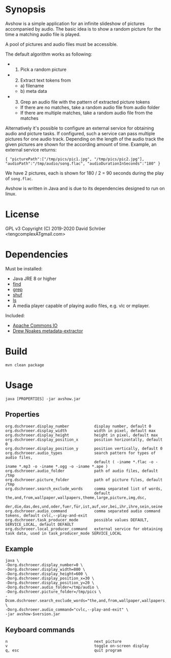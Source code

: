 # Synopsis
Avshow is a simple application for an infinite slideshow of pictures accompanied by audio.
The basic idea is to show a random picture for the time a matching audio file is played.

A pool of pictures and audio files must be accessible.

The default algorithm works as following:
* 1) Pick a random picture
* 2) Extract text tokens from
    * a) filename
    * b) meta data
* 3) Grep an audio file with the pattern of extracted picture tokens
    * If there are no matches, take a random audio file from audio folder
    * If there are multiple matches, take a random audio file from the matches

Alternatively it's possible to configure an external service for obtaining audio and picture tasks.
If configured, such a service can pass multiple pictures for one audio track.
Depending on the length of the audio track the given pictures are shown for the according amount of time.
Example, an external service returns:

```
{ "picturePath":["/tmp/pics/pic1.jpg", "/tmp/pics/pic2.jpg"], "audioPath":"/tmp/audio/song.flac", "audioDurationInSeconds":"180" }
```

We have 2 pictures, each is shown for 180 / 2 = 90 seconds during the play of `song.flac`.

Avshow is written in Java and is due to its dependencies designed to run on linux.

# License
GPL v3 Copyright (C) 2019-2020  David Schröer <tengcomplexATgmail.com>

# Dependencies
Must be installed:
* Java JRE 8 or higher
* [find](https://www.gnu.org/software/findutils/)
* [grep](https://www.gnu.org/software/grep/)
* [shuf](https://www.gnu.org/software/coreutils/)
* [ls](https://www.gnu.org/software/coreutils/)
* A media player capable of playing audio files, e.g. vlc or mplayer.

Included:
* [Apache Commons IO](https://github.com/apache/commons-io)
* [Drew Noakes metadata-extractor](https://github.com/drewnoakes/metadata-extractor)

# Build
```
mvn clean package
```

# Usage
```
java [PROPERTIES] -jar avshow.jar
```

## Properties
```
org.dschroeer.display_number           display number, default 0
org.dschroeer.display_width            width in pixel, default max
org.dschroeer.display_height           height in pixel, default max
org.dschroeer.display_position_x       position horizontally, default 0
org.dschroeer.display_position_y       position vertically, default 0
org.dschroeer.audio_types              search pattern for types of audio files, 
                                       default ( -iname *.flac -o -iname *.mp3 -o -iname *.ogg -o -iname *.ape )
org.dschroeer.audio_folder             path of audio files, default /tmp
org.dschroeer.picture_folder           path of picture files, default /tmp
org.dschroeer.search_exclude_words     comma separated list of words,
                                       default the,and,from,wallpaper,wallpapers,theme,large,picture,img,dsc,
                                       der,die,das,des,und,oder,fuer,für,ist,auf,vor,bei,ihr,ihre,sein,seine
org.dschroeer.audio_command            comma separated audio command tokens, default cvlc,--play-and-exit
org.dschroeer.task_producer_mode       possible values DEFAULT, SERVICE_LOCAL, default DEFAULT
org.dschroeer.local_producer_command   external service for obtaining task data, used in task_producer_mode SERVICE_LOCAL
```

## Example
```
java \
-Dorg.dschroeer.display_number=0 \
-Dorg.dschroeer.display_width=800 \
-Dorg.dschroeer.display_height=600 \
-Dorg.dschroeer.display_position_x=30 \
-Dorg.dschroeer.display_position_y=20 \
-Dorg.dschroeer.audio_folder=/tmp/audio \
-Dorg.dschroeer.picture_folder=/tmp/pics \
-Dcom.dschroeer.search_exclude_words="the,and,from,wallpaper,wallpapers,theme,large,picture" \
-Dorg.dschroeer.audio_command="cvlc,--play-and-exit" \
-jar avshow-$version.jar
```

## Keyboard commands
```
n                                      next picture
v                                      toggle on-screen display
q, esc                                 quit program
```
